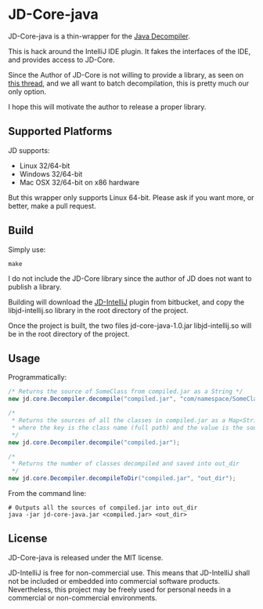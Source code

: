 JD-Core-java
============

JD-Core-java is a thin-wrapper for the [Java Decompiler](http://java.decompiler.free.fr/).

This is hack around the IntelliJ IDE plugin. It fakes the interfaces of the
IDE, and provides access to JD-Core.

Since the Author of JD-Core is not willing to provide a library, as seen on
[this thread](http://java.decompiler.free.fr/?q=node/116), and we all want
to batch decompilation, this is pretty much our only option.

I hope this will motivate the author to release a proper library.

Supported Platforms
-------------------

JD supports:

- Linux 32/64-bit
- Windows 32/64-bit
- Mac OSX 32/64-bit on x86 hardware

But this wrapper only supports Linux 64-bit. Please ask if you want more, or
better, make a pull request.

Build
-----

Simply use:

    make

I do not include the JD-Core library since the author of JD does not want to
publish a library.

Building will download the [JD-IntelliJ](https://bitbucket.org/bric3/jd-intellij) plugin from bitbucket, and copy the
libjd-intellij.so library in the root directory of the project.

Once the project is built, the two files jd-core-java-1.0.jar libjd-intellij.so
will be in the root directory of the project.

Usage
------

Programmatically:

```java
/* Returns the source of SomeClass from compiled.jar as a String */
new jd.core.Decompiler.decompile("compiled.jar", "com/namespace/SomeClass.class");

/*
 * Returns the sources of all the classes in compiled.jar as a Map<String, String>
 * where the key is the class name (full path) and the value is the source
 */
new jd.core.Decompiler.decompile("compiled.jar");

/*
 * Returns the number of classes decompiled and saved into out_dir
 */
new jd.core.Decompiler.decompileToDir("compiled.jar", "out_dir");
```

From the command line:
```shell
# Outputs all the sources of compiled.jar into out_dir
java -jar jd-core-java.jar <compiled.jar> <out_dir>
```

License
-------

JD-Core-java is released under the MIT license.

JD-IntelliJ is free for non-commercial use. This means that JD-IntelliJ shall
not be included or embedded into commercial software products. Nevertheless,
this project may be freely used for personal needs in a commercial or
non-commercial environments.
